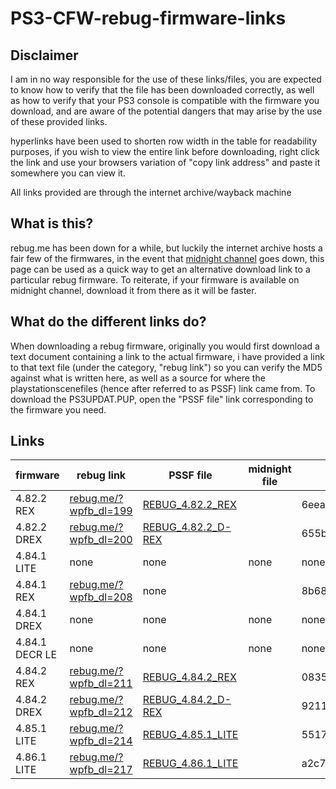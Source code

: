 # PS3-CFW-rebug-firmware-links

## Disclaimer
I am in no way responsible for the use of these links/files, 
you are expected to know how to verify that the file has been downloaded correctly,
as well as how to verify that your PS3 console is compatible with the firmware you download,
and are aware of the potential dangers that may arise by the use of these provided links. <br>

hyperlinks have been used to shorten row width in the table for readability purposes, if you wish to view the entire link before downloading,
right click the link and use your browsers variation of "copy link address" and paste it somewhere you can view it.

All links provided are through the internet archive/wayback machine

## What is this?
rebug.me has been down for a while, but luckily the internet archive hosts a fair few of the firmwares, 
in the event that [midnight channel](https://archive.midnightchannel.net/SonyPS/Firmware/?cat=rebug) goes down,
this page can be used as a quick way to get an alternative download link to a particular rebug firmware.
To reiterate, if your firmware is available on midnight channel, download it from there as it will be faster.

## What do the different links do?
When downloading a rebug firmware, originally you would first download a text document containing a link to the actual firmware,
i have provided a link to that text file (under the category, "rebug link") so you can verify the MD5 against what is written here, as well as a source for where the playstationscenefiles (hence after referred to as PSSF) link came from.
To download the PS3UPDAT.PUP, open the "PSSF file" link corresponding to the firmware you need.

## Links

|firmware | rebug link | PSSF file | midnight file | MD5 |
|---------|------------|-----------|---------------|-----|
| 4.82.2 REX | [rebug.me/?wpfb_dl=199](https://web.archive.org/web/20181122171014mp_/https://rebug.me/?wpfb_dl=199) | [REBUG_4.82.2_REX](https://web.archive.org/web/20201114044503/https://playstationscenefiles.com/rebug/REBUG_4.82.2_REX_PS3UPDAT_6eead68f81a66502294fd329d4087106.PUP) |  | 6eead68f81a66502294fd329d4087106 |
| 4.82.2 DREX | [rebug.me/?wpfb_dl=200](https://web.archive.org/web/20181122171434mp_/https://rebug.me/?wpfb_dl=200) | [REBUG_4.82.2_D-REX](https://web.archive.org/web/20191110013639/https://playstationscenefiles.com/rebug/REBUG_4.82.2_D-REX_PS3UPDAT_655b332089cb7a493a22c64c5d93858e.PUP) |  | 655b332089cb7a493a22c64c5d93858e |
| 4.84.1 LITE | none | none | none | none |
| 4.84.1 REX | [rebug.me/?wpfb_dl=208](https://web.archive.org/web/20191203061231mp_/https://rebug.me/?wpfb_dl=208) | none |  | 8b68282425665fd4453b8ae14839d876 |
| 4.84.1 DREX | none | none | none | none |
| 4.84.1 DECR LE | none | none | none | none |
| 4.84.2 REX | [rebug.me/?wpfb_dl=211](https://web.archive.org/web/20190612022418mp_/https://rebug.me/?wpfb_dl=211) | [REBUG_4.84.2_REX](https://web.archive.org/web/20201031062437/https://playstationscenefiles.com/rebug/REBUG_4.84.2_REX_0835d81e3c581f3bdfdfbe86fca5e192_PS3UPDAT.PUP) |  | 0835d81e3c581f3bdfdfbe86fca5e192 |
| 4.84.2 DREX | [rebug.me/?wpfb_dl=212](https://web.archive.org/web/20200703123047/https://rebug.me/?wpfb_dl=212) | [REBUG_4.84.2_D-REX](https://web.archive.org/web/20201031062347/https://playstationscenefiles.com/rebug/REBUG_4.84.2_D-REX_9211252d41841461c6299bfad48fa7f1_PS3UPDAT.PUP) |   | 9211252d41841461c6299bfad48fa7f1 |
| 4.85.1 LITE | [rebug.me/?wpfb_dl=214](https://web.archive.org/web/20200526020544mp_/https://rebug.me/?wpfb_dl=214) | [REBUG_4.85.1_LITE](https://web.archive.org/web/20201031061854/https://playstationscenefiles.com/rebug/REBUG_4.85.1_LITE_55173e651a5aa10d9aab9127e6e79e25_PS3UPDAT.PUP) |  | 55173e651a5aa10d9aab9127e6e79e25 |
| 4.86.1 LITE | [rebug.me/?wpfb_dl=217](https://web.archive.org/web/20200629143130mp_/https://rebug.me/?wpfb_dl=217) | [REBUG_4.86.1_LITE](https://web.archive.org/web/20201007002023/https://playstationscenefiles.com/rebug/REBUG_4.86.1_LITE_a2c79919cafdbb50ccb5ee9589245380_PS3UPDAT.PUP) |  | a2c79919cafdbb50ccb5ee9589245380 |